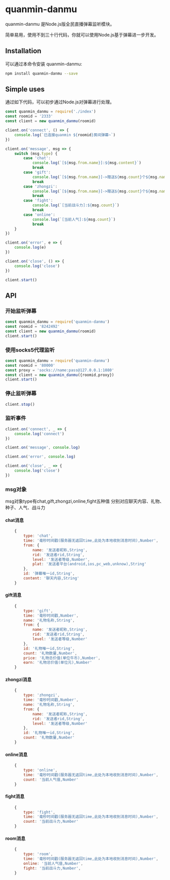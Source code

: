 # quanmin-danmu

quanmin-danmu 是Node.js版全民直播弹幕监听模块。

简单易用，使用不到三十行代码，你就可以使用Node.js基于弹幕进一步开发。

## Installation

可以通过本命令安装 quanmin-danmu:

```bash
npm install quanmin-danmu --save
```

## Simple uses

通过如下代码，可以初步通过Node.js对弹幕进行处理。

```javascript
const quanmin_danmu = require('./index')
const roomid = '2333'
const client = new quanmin_danmu(roomid)

client.on('connect', () => {
    console.log(`已连接quanmin ${roomid}房间弹幕~`)
})

client.on('message', msg => {
    switch (msg.type) {
        case 'chat':
            console.log(`[${msg.from.name}]:${msg.content}`)
            break
        case 'gift':
            console.log(`[${msg.from.name}]->赠送${msg.count}个${msg.name}`)
            break
        case 'zhongzi':
            console.log(`[${msg.from.name}]->赠送${msg.count}个${msg.name}`)
            break
        case 'fight':
            console.log(`[当前战斗力]:${msg.count}`)
            break
        case 'online':
            console.log(`[当前人气]:${msg.count}`)
            break
    }
})

client.on('error', e => {
    console.log(e)
})

client.on('close', () => {
    console.log('close')
})

client.start()
```

## API

### 开始监听弹幕

```javascript
const quanmin_danmu = require('quanmin-danmu')
const roomid = '8242492'
const client = new quanmin_danmu(roomid)
client.start()
```

### 使用socks5代理监听

```javascript
const quanmin_danmu = require('quanmin-danmu')
const roomid = '80000'
const proxy = 'socks://name:pass@127.0.0.1:1080'
const client = new quanmin_danmu({roomid,proxy})
client.start()
```

### 停止监听弹幕

```javascript
client.stop()
```

### 监听事件

```javascript
client.on('connect', _ => {
    console.log('connect')
})

client.on('message', console.log)

client.on('error', console.log)

client.on('close', _ => {
    console.log('close')
})
```

### msg对象

msg对象type有chat,gift,zhongzi,online,fight五种值
分别对应聊天内容、礼物、种子、人气、战斗力

#### chat消息
```javascript
    {
        type: 'chat',
        time: '毫秒时间戳(服务器无返回time,此处为本地收到消息时间),Number',
        from: {
            name: '发送者昵称,String',
            rid: '发送者rid,String',
            level: '发送者等级,Number',
            plat: '发送者平台(android,ios,pc_web,unknow),String'
        },
        id: '弹幕唯一id,String',
        content: '聊天内容,String'
    }
```

#### gift消息
```javascript
    {
        type: 'gift',
        time: '毫秒时间戳,Number',
        name: '礼物名称,String',
        from: {
            name: '发送者昵称,String',
            rid: '发送者rid,String',
            level: '发送者等级,Number'
        },
        id: '礼物唯一id,String',
        count: '礼物数量,Number',
        price: '礼物总价值(单位牛币),Number',
        earn: '礼物总价值(单位元),Number'
    }
```

#### zhongzi消息
```javascript
    {
        type: 'zhongzi',
        time: '毫秒时间戳,Number',
        name: '礼物名称,String',
        from: {
            name: '发送者昵称,String',
            rid: '发送者rid,String',
            level: '发送者等级,Number'
        },
        id: '礼物唯一id,String',
        count: '礼物数量,Number'
    }
```

#### online消息
```javascript
    {
        type: 'online',
        time: '毫秒时间戳(服务器无返回time,此处为本地收到消息时间),Number',
        count: '当前人气值,Number'
    }
```

#### fight消息
```javascript
    {
        type: 'fight',
        time: '毫秒时间戳(服务器无返回time,此处为本地收到消息时间),Number',
        count: '当前战斗力,Number'
    }
```

#### room消息
```javascript
    {
        type: 'room',
        time: '毫秒时间戳(服务器无返回time,此处为本地收到消息时间),Number',
        online: '当前人气值,Number',
        fight: '当前战斗力,Number',
    }
```
